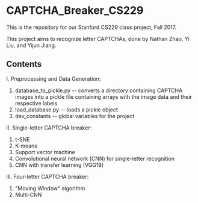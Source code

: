 # CAPTCHA_Breaker_CS229
This is the repository for our Stanford CS229 class project, Fall 2017.

This project aims to recognize letter CAPTCHAs, done by Nathan Zhao, Yi Liu, and Yijun Jiang.

## Contents
I. Preprocessing and Data Generation:
1. database_to_pickle.py -- converts a directory containing CAPTCHA images into a pickle file containing arrays with the image data and their respective labels
2. load_database.py -- loads a pickle object
3. dev_constants -- global variables for the project

II. Single-letter CAPTCHA breaker:
1. t-SNE
2. K-means
3. Support vector machine
4. Convolutional neural network (CNN) for single-letter recognition
5. CNN with transfer learning (VGG19)

III. Four-letter CAPTCHA breaker:
1. "Moving Window" algorithm
2. Multi-CNN
